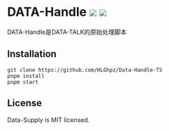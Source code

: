 # DATA-Handle ![](https://img.shields.io/badge/license-MIT-blue) ![](https://img.shields.io/badge/DATA-Handle-brightgreen)

DATA-Handle是DATA-TALK的原始处理脚本

## Installation
```
git clone https://github.com/HLGhpz/Data-Handle-TS
pnpm install
pnpm start
```
## License
Data-Supply is MIT licensed.
